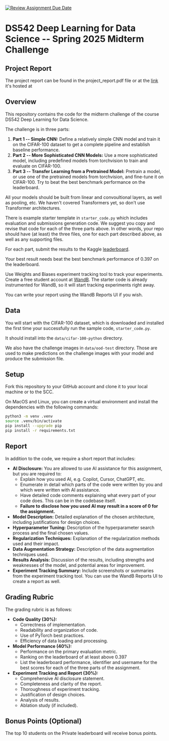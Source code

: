 [![Review Assignment Due Date](https://classroom.github.com/assets/deadline-readme-button-22041afd0340ce965d47ae6ef1cefeee28c7c493a6346c4f15d667ab976d596c.svg)](https://classroom.github.com/a/xnB1OI0j)
# DS542 Deep Learning for Data Science -- Spring 2025 Midterm Challenge

## Project Report
The project report can be found in the project_report.pdf file or at the [link](https://api.wandb.ai/links/declanyg-boston-university/dva8vh8r) it's hosted at

## Overview

This repository contains the code for the midterm challenge of the course DS542 Deep Learning for Data Science.

The challenge is in three parts:
1. **Part 1 -- Simple CNN:** Define a relatively simple CNN model and train it on the CIFAR-100 dataset to
    get a complete pipeline and establish baseline performance.
2. **Part 2 -- More Sophisticated CNN Models:** Use a more sophisticated model, including predefined models from torchvision
   to train and evaluate on CIFAR-100.
3. **Part 3 -- Transfer Learning from a Pretrained Model:** Pretrain a model, or use one of the pretrained models from torchvision, and
   fine-tune it on CIFAR-100. Try to beat the best benchmark performance on the leaderboard.

All your models should be built from linear and convoultional layers, as well as pooling, etc. We haven't covered Transformers yet,
so don't use Transformer architectures.

There is example starter template in `starter_code.py` which includes evaluation and submissions generation code. We suggest
you copy and revise that code for each of the three parts above. In other words, your repo should have (at least) the three
files, one for each part described above, as well as any supporting files.

For each part, submit the results to the Kaggle [leaderboard](https://www.kaggle.com/t/3551aa4f562f4b79b93204b11ae640b4).

Your best result needs beat the best benchmark performance of 0.397 on the leaderboard.

Use Weights and Biases experiment tracking tool to track your experiments. Create
a free student account at [WandB](https://wandb.ai). The starter code is already
instrumented for WandB, so it will start tracking experiments right away.

You can write your report using the WandB Reports UI if you wish.

## Data

You will start with the CIFAR-100 dataset, which is downloaded and installed the
first time your successfully run the sample code, `starter_code.py`.

It should install into the `data/cifar-100-python` directory.

We also have the challenge images in `data/ood-test` directory. Those are used
to make predictions on the challenge images with your model and produce the 
submission file.

## Setup

Fork this repository to your GitHub account and clone it to your local machine
or to the SCC.

On MacOS and Linux, you can create a virtual environment and install the
dependencies with the following commands:

```bash
python3 -m venv .venv
source .venv/bin/activate
pip install --upgrade pip
pip install -r requirements.txt
```

## Report

In addition to the code, we require a short report that includes:

* **AI Disclosure:** You are allowed to use AI assistance for this assignment, but you are required to:
    * Explain how you used AI, e.g. Copilot, Cursor, ChatGPT, etc.
    * Enumerate in detail which parts of the code were written by you and which were written with AI assistance.
    * Have detailed code comments explaining what every part of your code does. This can be in the codebase itself.
    * **Failure to disclose how you used AI may result in a score of 0 for the assignment.**
* **Model Description:** Detailed explanation of the chosen architecture, including justifications for design choices.
* **Hyperparameter Tuning:** Description of the hyperparameter search process and the final chosen values.
* **Regularization Techniques:** Explanation of the regularization methods used and their impact.
* **Data Augmentation Strategy:** Description of the data augmentation techniques used.
* **Results Analysis:** Discussion of the results, including strengths and weaknesses of the model, and potential areas for improvement.
* **Experiment Tracking Summary:**  Include screenshots or summaries from the experiment tracking tool.
  You can use the WandB Reports UI to create a report as well.

## Grading Rubric

The grading rubric is as follows:

* **Code Quality (30%):**
    * Correctness of implementation.
    * Readability and organization of code.
    * Use of PyTorch best practices.
    * Efficiency of data loading and processing.
* **Model Performance (40%):**
    * Performance on the primary evaluation metric.
    * Ranking on the leaderboard of at least above 0.397
    * List the leaderboard performance, identifier and username for the best scores for each of the three parts of the assignment.
* **Experiment Tracking and Report (30%):**
    * Comprehensive AI disclosure statement.
    * Completeness and clarity of the report.
    * Thoroughness of experiment tracking.
    * Justification of design choices.
    * Analysis of results.
    * Ablation study (if included).

## Bonus Points (Optional)

The top 10 students on the Private leaderboard will receive bonus points.
